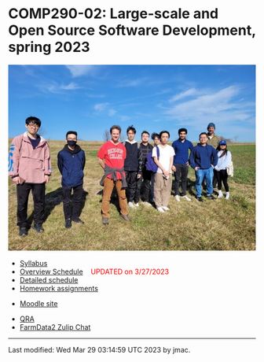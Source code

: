 # COMP290-02: Large-scale and Open Source Software Development, spring 2023


![farm visit](comp290-farm-visit.jpg)


* [Syllabus](syllabus-1-24-2023.docx)
* [Overview Schedule](schedule-3-27-2023.xlsx)  &nbsp;&nbsp;&nbsp;<font color="red">UPDATED on 3/27/2023</font> 
* [Detailed schedule](resources)
* [Homework assignments](hw)
<!-- * [Instructor's office -->
<!--   hours](https://users.dickinson.edu/~jmac/office-hours.html) -->
<!-- * [CS help room](help-room.md) -->
* [Moodle site](https://lms.dickinson.edu/course/view.php?id=49702)
<!-- * [Zoom -->
<!--   details](https://lms.dickinson.edu/mod/page/view.php?id=1068256) for -->
<!--   occasions when class is online -->
<!-- * [Recordings of some -->
<!--   classes](https://lms.dickinson.edu/mod/page/view.php?id=1068255) -->
<!-- * [FarmData2 GitHub -->
<!--   Repository](https://github.com/DickinsonCollege/FarmData2) -->
* [QRA](qra.md)
* [FarmData2 Zulip Chat](https://farmdata2.zulipchat.com)
<!-- * [Acknowledgment](acknowledgment.md) -->

----
Last modified: Wed Mar 29 03:14:59 UTC 2023 by jmac.

